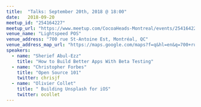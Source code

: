 ```yaml
---
title:  "Talks: September 20th, 2018 @ 18:00"
date:   2018-09-20
meetup_id: "254164227" 
meetup_url: "https://www.meetup.com/CocoaHeads-Montreal/events/254164227/"
venue_name: "Lightspeed POS"
venue_address: "700 rue St-Antoine Est, Montréal, QC"
venue_address_map_url: "https://maps.google.com/maps?f=q&hl=en&q=700+rue+St-Antoine+Est%2C+Montréal%2C+QC%2C+ca"
speakers:
  - name: "Sherief Abul-Ezz"
    title: "How to Build Better Apps With Beta Testing"
  - name: "Christopher Forbes"
    title: "Open Source 101"
    twitter: chrisjf
  - name: "Olivier Collet"
    title: " Building Unsplash for iOS"
    twitter: ocollet
---
```

